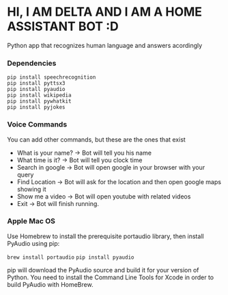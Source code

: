 # HI, I AM DELTA AND I AM A HOME ASSISTANT BOT :D

Python app that recognizes human language and answers acordingly


### Dependencies

```
pip install speechrecognition
pip install pyttsx3
pip install pyaudio
pip install wikipedia
pip install pywhatkit
pip install pyjokes
```

### Voice Commands

You can add other commands, but these are the ones that exist

- What is your name? -> Bot will tell you his name
- What time is it? -> Bot will tell you clock time
- Search in google -> Bot will open google in your browser with your query
- Find Location -> Bot will ask for the location and then open google maps showing it
- Show me a video -> Bot will open youtube with related videos
- Exit -> Bot will finish running.

### Apple Mac OS
Use Homebrew to install the prerequisite portaudio library, then install PyAudio using pip:

`brew install portaudio`
`pip install pyaudio`

pip will download the PyAudio source and build it for your version of Python.
You need to install the Command Line Tools for Xcode in order to build PyAudio with HomeBrew.
